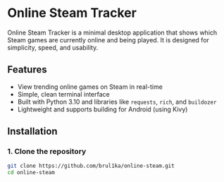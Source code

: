 # Online Steam Tracker

Online Steam Tracker is a minimal desktop application that shows which Steam games are currently online and being played. It is designed for simplicity, speed, and usability.

## Features

- View trending online games on Steam in real-time
- Simple, clean terminal interface
- Built with Python 3.10 and libraries like `requests`, `rich`, and `buildozer`
- Lightweight and supports building for Android (using Kivy)

## Installation

### 1. Clone the repository

```bash
git clone https://github.com/brul1ka/online-steam.git
cd online-steam
